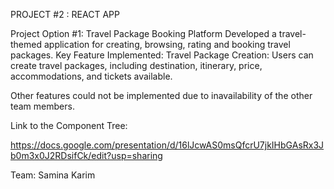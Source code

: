 PROJECT #2 : REACT APP

Project Option #1: Travel Package Booking Platform
Developed a travel-themed application for creating, browsing, rating and booking travel packages. 
Key Feature Implemented:
Travel Package Creation: Users can create travel packages, including destination, itinerary, price, accommodations, and tickets available.

Other features could not be implemented due to inavailability of the other team members.


Link to the Component Tree:

https://docs.google.com/presentation/d/16lJcwAS0msQfcrU7jkIHbGAsRx3Jb0m3x0J2RDsifCk/edit?usp=sharing

Team: Samina Karim
      
